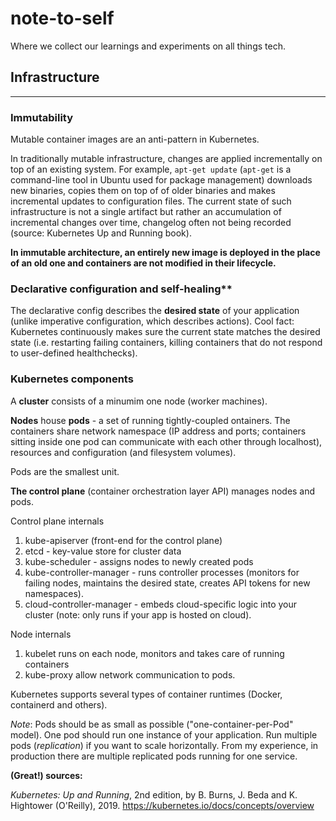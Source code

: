 # note-to-self
Where we collect our learnings and experiments on all things tech. 


## Infrastructure

---

### Immutability

Mutable container images are an anti-pattern in Kubernetes. 

In traditionally mutable infrastructure, changes are applied incrementally on top of an existing system. For example, `apt-get update` (`apt-get` is a command-line tool in Ubuntu used for package management) downloads new binaries, copies them on top of of older binaries and makes incremental updates to configuration files. The current state of such infrastructure is not a single artifact but rather an accumulation of incremental changes over time, changelog often not being recorded (source: Kubernetes Up and Running book). 

**In immutable architecture, an entirely new image is deployed in the place of an old one and containers are not modified in their lifecycle.**

### Declarative configuration and self-healing**

The declarative config describes the **desired state** of your application (unlike imperative configuration, which describes actions). Cool fact: Kubernetes continuously makes sure the current state matches the desired state (i.e. restarting failing containers, killing containers that do not respond to user-defined healthchecks). 


### Kubernetes components
A **cluster** consists of a minumim one node (worker machines). 

**Nodes** house **pods** - a set of running tightly-coupled ontainers. The containers share network namespace (IP address and ports; containers sitting inside one pod can communicate with each other through localhost), resources and configuration (and filesystem volumes).  

Pods are the smallest unit. 

**The control plane** (container orchestration layer API) manages nodes and pods. 

Control plane internals
1. kube-apiserver (front-end for the control plane)
2. etcd - key-value store for cluster data
3. kube-scheduler - assigns nodes to newly created pods
4. kube-controller-manager - runs controller processes (monitors for failing nodes, maintains the desired state, creates API tokens for new namespaces). 
5. cloud-controller-manager - embeds cloud-specific logic into your cluster (note: only runs if your app is hosted on cloud). 

Node internals
1. kubelet runs on each node, monitors and takes care of running containers
2. kube-proxy allow network communication to pods. 

Kubernetes supports several types of container runtimes (Docker, containerd and others). 

*Note*: Pods should be as small as possible ("one-container-per-Pod" model). One pod should run one instance of your application. Run multiple pods (*replication*) if you want to scale horizontally. From my experience, in production there are multiple replicated pods running for one service. 

**(Great!) sources:**

*Kubernetes: Up and Running*, 2nd edition, by B. Burns, J. Beda and K. Hightower (O'Reilly), 2019. 
https://kubernetes.io/docs/concepts/overview